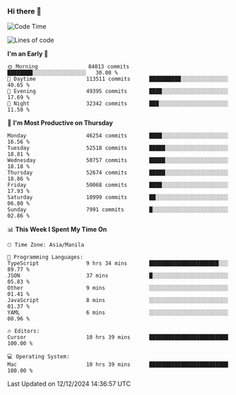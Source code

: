 ### Hi there 👋

<!--START_SECTION:waka-->
![Code Time](http://img.shields.io/badge/Code%20Time-5%2C744%20hrs%2019%20mins-blue)

![Lines of code](https://img.shields.io/badge/From%20Hello%20World%20I%27ve%20Written-112.1%20million%20lines%20of%20code-blue)

**I'm an Early 🐤** 

```text
🌞 Morning                84013 commits       ████████░░░░░░░░░░░░░░░░░   30.08 % 
🌆 Daytime                113511 commits      ██████████░░░░░░░░░░░░░░░   40.65 % 
🌃 Evening                49395 commits       ████░░░░░░░░░░░░░░░░░░░░░   17.69 % 
🌙 Night                  32342 commits       ███░░░░░░░░░░░░░░░░░░░░░░   11.58 % 
```
📅 **I'm Most Productive on Thursday** 

```text
Monday                   46254 commits       ████░░░░░░░░░░░░░░░░░░░░░   16.56 % 
Tuesday                  52518 commits       █████░░░░░░░░░░░░░░░░░░░░   18.81 % 
Wednesday                50757 commits       █████░░░░░░░░░░░░░░░░░░░░   18.18 % 
Thursday                 52674 commits       █████░░░░░░░░░░░░░░░░░░░░   18.86 % 
Friday                   50068 commits       ████░░░░░░░░░░░░░░░░░░░░░   17.93 % 
Saturday                 18999 commits       ██░░░░░░░░░░░░░░░░░░░░░░░   06.80 % 
Sunday                   7991 commits        █░░░░░░░░░░░░░░░░░░░░░░░░   02.86 % 
```


📊 **This Week I Spent My Time On** 

```text
🕑︎ Time Zone: Asia/Manila

💬 Programming Languages: 
TypeScript               9 hrs 34 mins       ██████████████████████░░░   89.77 % 
JSON                     37 mins             █░░░░░░░░░░░░░░░░░░░░░░░░   05.83 % 
Other                    9 mins              ░░░░░░░░░░░░░░░░░░░░░░░░░   01.41 % 
JavaScript               8 mins              ░░░░░░░░░░░░░░░░░░░░░░░░░   01.37 % 
YAML                     6 mins              ░░░░░░░░░░░░░░░░░░░░░░░░░   00.96 % 

🔥 Editors: 
Cursor                   10 hrs 39 mins      █████████████████████████   100.00 % 

💻 Operating System: 
Mac                      10 hrs 39 mins      █████████████████████████   100.00 % 
```


 Last Updated on 12/12/2024 14:36:57 UTC
<!--END_SECTION:waka-->


<!--
**rad182/rad182** is a ✨ _special_ ✨ repository because its `README.md` (this file) appears on your GitHub profile.

Here are some ideas to get you started:

- 🔭 I’m currently working on ...
- 🌱 I’m currently learning ...
- 👯 I’m looking to collaborate on ...
- 🤔 I’m looking for help with ...
- 💬 Ask me about ...
- 📫 How to reach me: ...
- 😄 Pronouns: ...
- ⚡ Fun fact: ...
-->
